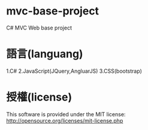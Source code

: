 # mvc-base-project
C# MVC Web base project

# 語言(languang)
1.C#
2.JavaScript(JQuery,AngluarJS)
3.CSS(bootstrap)

# 授權(license)
This software is provided under the MIT license:
http://opensource.org/licenses/mit-license.php